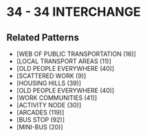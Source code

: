 # 34 - 34 INTERCHANGE

## Related Patterns

- [WEB OF PUBLIC TRANSPORTATION (16)]
- [LOCAL TRANSPORT AREAS (11)]
- [OLD PEOPLE EVERYWHERE (40)]
- [SCATTERED WORK (9)]
- [HOUSING HILLS (39)]
- [OLD PEOPLE EVERYWHERE (40)]
- [WORK COMMUNITIES (41)]
- [ACTIVITY NODE (30)]
- [ARCADES (119)]
- [BUS STOP (92)]
- [MINI-BUS (20)]
